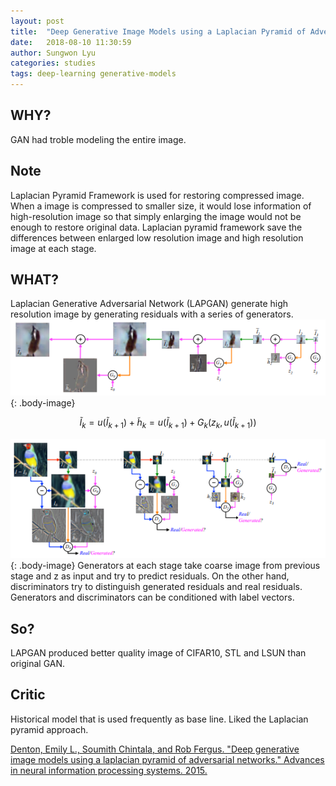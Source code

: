 ```yaml
---
layout: post
title:  "Deep Generative Image Models using a Laplacian Pyramid of Adversarial Network"
date:   2018-08-10 11:30:59
author: Sungwon Lyu
categories: studies
tags: deep-learning generative-models
---
```

## WHY? 
GAN had troble modeling the entire image.

## Note
Laplacian Pyramid Framework is used for restoring compressed image. When a image is compressed to smaller size, it would lose information of high-resolution image so that simply enlarging the image would not be enough to restore original data. Laplacian pyramid framework save the differences between enlarged low resolution image and high resolution image at each stage.

## WHAT?
Laplacian Generative Adversarial Network (LAPGAN) generate high resolution image by generating residuals with a series of generators.
![image](/assets/images/lapgan1.png){: .body-image}

$$
\tilde{I}_k = u(\tilde{I}_{k+1}) + \tilde{h}_k = u(\tilde{I}_{k+1}) + G_k(z_k, u(\tilde{I}_{k+1}))
$$

![image](/assets/images/lapgan2.png){: .body-image}
Generators at each stage take coarse image from previous stage and z as input and try to predict residuals. On the other hand, discriminators try to distinguish generated residuals and real residuals. Generators and discriminators can be conditioned with label vectors.

## So?
LAPGAN produced better quality image of CIFAR10, STL and LSUN than original GAN.

## Critic
Historical model that is used frequently as base line. Liked the Laplacian pyramid approach.

[Denton, Emily L., Soumith Chintala, and Rob Fergus. "Deep generative image models using a laplacian pyramid of adversarial networks." Advances in neural information processing systems. 2015.](http://papers.nips.cc/paper/5773-deep-generative-image-models-using-a-5)